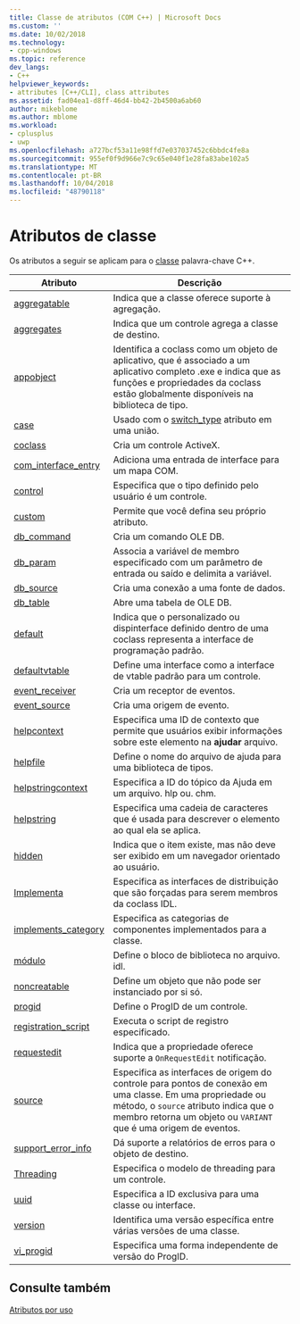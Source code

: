 ```yaml
---
title: Classe de atributos (COM C++) | Microsoft Docs
ms.custom: ''
ms.date: 10/02/2018
ms.technology:
- cpp-windows
ms.topic: reference
dev_langs:
- C++
helpviewer_keywords:
- attributes [C++/CLI], class attributes
ms.assetid: fad04ea1-d8ff-46d4-bb42-2b4500a6ab60
author: mikeblome
ms.author: mblome
ms.workload:
- cplusplus
- uwp
ms.openlocfilehash: a727bcf53a11e98ffd7e037037452c6bbdc4fe8a
ms.sourcegitcommit: 955ef0f9d966e7c9c65e040f1e28fa83abe102a5
ms.translationtype: MT
ms.contentlocale: pt-BR
ms.lasthandoff: 10/04/2018
ms.locfileid: "48790118"
---
```

# <a name="class-attributes"></a>Atributos de classe

Os atributos a seguir se aplicam para o [classe](../../cpp/class-cpp.md) palavra-chave C++.

|Atributo|Descrição|
|---------------|-----------------|
|[aggregatable](aggregatable.md)|Indica que a classe oferece suporte à agregação.|
|[aggregates](aggregates.md)|Indica que um controle agrega a classe de destino.|
|[appobject](appobject.md)|Identifica a coclass como um objeto de aplicativo, que é associado a um aplicativo completo .exe e indica que as funções e propriedades da coclass estão globalmente disponíveis na biblioteca de tipo.|
|[case](case-cpp.md)|Usado com o [switch_type](switch-type.md) atributo em uma união.|
|[coclass](coclass.md)|Cria um controle ActiveX.|
|[com_interface_entry](com-interface-entry-cpp.md)|Adiciona uma entrada de interface para um mapa COM.|
|[control](control.md)|Especifica que o tipo definido pelo usuário é um controle.|
|[custom](custom-cpp.md)|Permite que você defina seu próprio atributo.|
|[db_command](db-command.md)|Cria um comando OLE DB.|
|[db_param](db-param.md)|Associa a variável de membro especificado com um parâmetro de entrada ou saído e delimita a variável.|
|[db_source](db-source.md)|Cria uma conexão a uma fonte de dados.|
|[db_table](db-table.md)|Abre uma tabela de OLE DB.|
|[default](default-cpp.md)|Indica que o personalizado ou dispinterface definido dentro de uma coclass representa a interface de programação padrão.|
|[defaultvtable](defaultvtable.md)|Define uma interface como a interface de vtable padrão para um controle.|
|[event_receiver](event-receiver.md)|Cria um receptor de eventos.|
|[event_source](event-source.md)|Cria uma origem de evento.|
|[helpcontext](helpcontext.md)|Especifica uma ID de contexto que permite que usuários exibir informações sobre este elemento na **ajudar** arquivo.|
|[helpfile](helpfile.md)|Define o nome do arquivo de ajuda para uma biblioteca de tipos.|
|[helpstringcontext](helpstringcontext.md)|Especifica a ID do tópico da Ajuda em um arquivo. hlp ou. chm.|
|[helpstring](helpstring.md)|Especifica uma cadeia de caracteres que é usada para descrever o elemento ao qual ela se aplica.|
|[hidden](hidden.md)|Indica que o item existe, mas não deve ser exibido em um navegador orientado ao usuário.|
|[Implementa](implements-cpp.md)|Especifica as interfaces de distribuição que são forçadas para serem membros da coclass IDL.|
|[implements_category](implements-category.md)|Especifica as categorias de componentes implementados para a classe.|
|[módulo](module-cpp.md)|Define o bloco de biblioteca no arquivo. idl.|
|[noncreatable](noncreatable.md)|Define um objeto que não pode ser instanciado por si só.|
|[progid](progid.md)|Define o ProgID de um controle.|
|[registration_script](registration-script.md)|Executa o script de registro especificado.|
|[requestedit](requestedit.md)|Indica que a propriedade oferece suporte a `OnRequestEdit` notificação.|
|[source](source-cpp.md)|Especifica as interfaces de origem do controle para pontos de conexão em uma classe. Em uma propriedade ou método, o `source` atributo indica que o membro retorna um objeto ou `VARIANT` que é uma origem de eventos.|
|[support_error_info](support-error-info.md)|Dá suporte a relatórios de erros para o objeto de destino.|
|[Threading](threading-cpp.md)|Especifica o modelo de threading para um controle.|
|[uuid](uuid-cpp-attributes.md)|Especifica a ID exclusiva para uma classe ou interface.|
|[version](version-cpp.md)|Identifica uma versão específica entre várias versões de uma classe.|
|[vi_progid](vi-progid.md)|Especifica uma forma independente de versão do ProgID.|

## <a name="see-also"></a>Consulte também

[Atributos por uso](attributes-by-usage.md)